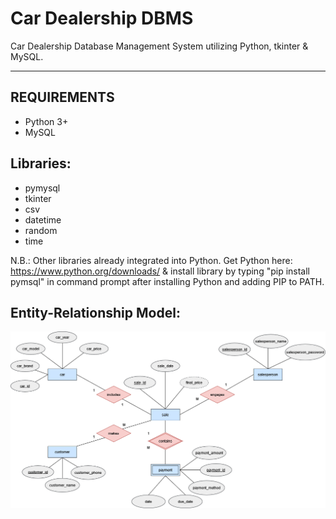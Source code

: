 # Car Dealership DBMS
Car Dealership Database Management System utilizing Python, tkinter &amp; MySQL.

---

## REQUIREMENTS

- Python 3+
- MySQL

## Libraries:

- pymysql
- tkinter
- csv
- datetime
- random
- time

N.B.: Other libraries already integrated into Python. Get Python here: https://www.python.org/downloads/
	& install library by typing "pip install pymsql" in command prompt after installing Python and adding PIP to PATH.

## Entity-Relationship Model:

![ER IMAGE](https://github.com/ahmed-elsisi/car-dealership-dbms/blob/main/er-model.png)
